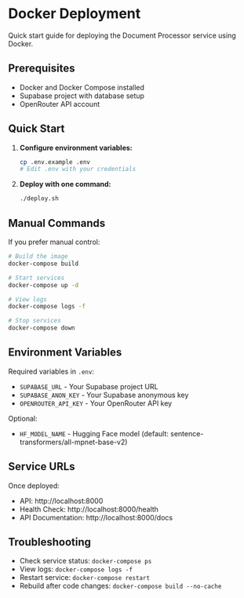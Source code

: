# Docker Deployment

Quick start guide for deploying the Document Processor service using Docker.

## Prerequisites

- Docker and Docker Compose installed
- Supabase project with database setup
- OpenRouter API account

## Quick Start

1. **Configure environment variables:**
   ```bash
   cp .env.example .env
   # Edit .env with your credentials
   ```

2. **Deploy with one command:**
   ```bash
   ./deploy.sh
   ```

## Manual Commands

If you prefer manual control:

```bash
# Build the image
docker-compose build

# Start services
docker-compose up -d

# View logs
docker-compose logs -f

# Stop services
docker-compose down
```

## Environment Variables

Required variables in `.env`:
- `SUPABASE_URL` - Your Supabase project URL
- `SUPABASE_ANON_KEY` - Your Supabase anonymous key  
- `OPENROUTER_API_KEY` - Your OpenRouter API key

Optional:
- `HF_MODEL_NAME` - Hugging Face model (default: sentence-transformers/all-mpnet-base-v2)

## Service URLs

Once deployed:
- API: http://localhost:8000
- Health Check: http://localhost:8000/health
- API Documentation: http://localhost:8000/docs

## Troubleshooting

- Check service status: `docker-compose ps`
- View logs: `docker-compose logs -f`
- Restart service: `docker-compose restart`
- Rebuild after code changes: `docker-compose build --no-cache`